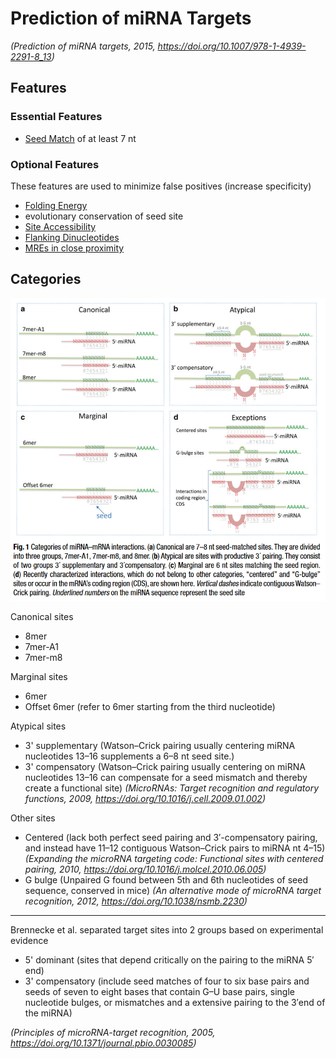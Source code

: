 # Prediction of miRNA Targets

*(Prediction of miRNA targets, 2015, https://doi.org/10.1007/978-1-4939-2291-8_13)*

## Features

### Essential Features

- [Seed Match](../Feature%20Columns/Seed%20Match.md) of at least 7 nt

### Optional Features

These features are used to minimize false positives (increase specificity)

- [Folding Energy](../Feature%20Columns/Folding%20Energy.md)
- evolutionary conservation of seed site
- [Site Accessibility](../Feature%20Columns/Site%20Accessibility.md)
- [Flanking Dinucleotides](../Feature%20Columns/Flanking%20Dinucleotides.md)
- [MREs in close proximity](../Feature%20Columns/MREs%20in%20close%20proximity.md)

## Categories

![](../images/site_types.png)

Canonical sites
- 8mer
- 7mer-A1
- 7mer-m8

Marginal sites
- 6mer
- Offset 6mer (refer to 6mer starting from the third nucleotide)

Atypical sites
- 3' supplementary (Watson–Crick pairing usually centering miRNA nucleotides 13–16 supplements a 6–8 nt seed site.)
- 3' compensatory (Watson–Crick pairing usually centering on miRNA nucleotides 13–16 can compensate for a seed mismatch and thereby create a functional site) *(MicroRNAs: Target recognition and regulatory functions, 2009, https://doi.org/10.1016/j.cell.2009.01.002)*

Other sites
- Centered (lack both perfect seed pairing and 3′-compensatory pairing, and instead have 11–12 contiguous Watson–Crick pairs to miRNA nt 4–15) *(Expanding the microRNA targeting code: Functional sites with centered pairing, 2010, https://doi.org/10.1016/j.molcel.2010.06.005)*
- G bulge (Unpaired G found between 5th and 6th nucleotides of seed sequence, conserved in mice) *(An alternative mode of microRNA target recognition, 2012, https://doi.org/10.1038/nsmb.2230)*

---

Brennecke et al. separated target sites into 2 groups based on experimental evidence
- 5' dominant (sites that depend critically on the pairing to the miRNA 5′ end)
- 3' compensatory (include seed matches of four to six base pairs and seeds of seven to eight bases that contain G–U base pairs, single nucleotide bulges, or mismatches and a extensive pairing to the 3′end of the miRNA)

*(Principles of microRNA-target recognition, 2005, https://doi.org/10.1371/journal.pbio.0030085)*
